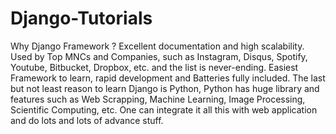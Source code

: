 # Django-Tutorials
Why Django Framework ?
Excellent documentation and high scalability.
Used by Top MNCs and Companies, such as Instagram, Disqus, Spotify, Youtube, Bitbucket, Dropbox, etc. and the list is never-ending.
Easiest Framework to learn, rapid development and Batteries fully included.
The last but not least reason to learn Django is Python, Python has huge library and features such as Web Scrapping, Machine Learning,
Image Processing, Scientific Computing, etc. One can integrate it all this with web application and do lots and lots of advance stuff.

